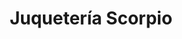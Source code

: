 ---
title: "Juquetería Scorpio"
url: /santa-cruz-de-la-sierra/juqueteria-scorpio/
shop: Allgemein
---